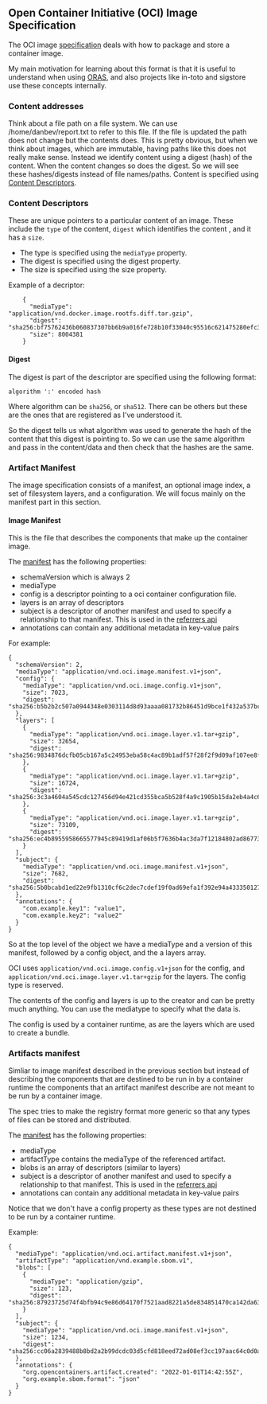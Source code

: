 ## Open Container Initiative (OCI) Image Specification
The OCI image [specification] deals with how to package and store a container
image. 

My main motivation for learning about this format is that it is useful to
understand when using [ORAS](./oras.md), and also projects like in-toto and
sigstore use these concepts internally.

### Content addresses
Think about a file path on a file system. We can use /home/danbev/report.txt
to refer to this file. If the file is updated the path does not change but the
contents does. This is pretty obvious, but when we think about images, which are
immutable, having paths like this does not really make sense. Instead we
identify content using a digest (hash) of the content. When the content changes
so does the digest. So we will see these hashes/digests instead of file
names/paths. Content is specified using
[Content Descriptors](#content-descriptors).

### Content Descriptors
These are unique pointers to a particular content of an image.
These include the `type` of the content, `digest` which identifies the content
, and it has a `size`.

* The type is specified using the `mediaType` property.
* The digest is specified using the digest property.
* The size is specified using the size property.

Example of a decriptor:
```
    {
      "mediaType": "application/vnd.docker.image.rootfs.diff.tar.gzip",
      "digest": "sha256:bf75762436b060837307bb6b9a016fe728b10f33040c95516c621475280efc32",
      "size": 8004381
    }
```

#### Digest
The digest is part of the descriptor are specified using the following format:
```
algorithm ':' encoded hash
```
Where algorithm can be `sha256`, or `sha512`. There can be others but these are
the ones that are registered as I've understood it.

So the digest tells us what algorithm was used to generate the hash of the
content that this digest is pointing to. So we can use the same algorithm and
pass in the content/data and then check that the hashes are the same.


### Artifact Manifest
The image specification consists of a manifest, an optional image index, a set
of filesystem layers, and a configuration. We will focus mainly on the
manifest part in this section.

#### Image Manifest
This is the file that describes the components that make up the container
image.

The [manifest](https://github.com/opencontainers/image-spec/blob/main/manifest.md)
has the following properties:
* schemaVersion which is always 2
* mediaType
* config is a descriptor pointing to a oci container configuration file.
* layers is an array of descriptors
* subject is a descriptor of another manifest and used to specify a relationship
to that manifest. This is used in the [referrers api](https://github.com/opencontainers/distribution-spec/blob/main/spec.md#listing-referrers)
* annotations can contain any additional metadata in key-value pairs

For example:
```console
{
  "schemaVersion": 2,
  "mediaType": "application/vnd.oci.image.manifest.v1+json",
  "config": {
    "mediaType": "application/vnd.oci.image.config.v1+json",
    "size": 7023,
    "digest": "sha256:b5b2b2c507a0944348e0303114d8d93aaaa081732b86451d9bce1f432a537bc7"
  },
  "layers": [
    {
      "mediaType": "application/vnd.oci.image.layer.v1.tar+gzip",
      "size": 32654,
      "digest": "sha256:9834876dcfb05cb167a5c24953eba58c4ac89b1adf57f28f2f9d09af107ee8f0"
    },
    {
      "mediaType": "application/vnd.oci.image.layer.v1.tar+gzip",
      "size": 16724,
      "digest": "sha256:3c3a4604a545cdc127456d94e421cd355bca5b528f4a9c1905b15da2eb4a4c6b"
    },
    {
      "mediaType": "application/vnd.oci.image.layer.v1.tar+gzip",
      "size": 73109,
      "digest": "sha256:ec4b8955958665577945c89419d1af06b5f7636b4ac3da7f12184802ad867736"
    }
  ],
  "subject": {
    "mediaType": "application/vnd.oci.image.manifest.v1+json",
    "size": 7682,
    "digest": "sha256:5b0bcabd1ed22e9fb1310cf6c2dec7cdef19f0ad69efa1f392e94a4333501270"
  },
  "annotations": {
    "com.example.key1": "value1",
    "com.example.key2": "value2"
  }
}
```

So at the top level of the object we have a mediaType and a version of this
manifest, followed by a config object, and the a layers array.

OCI uses `application/vnd.oci.image.config.v1+json` for the config, and
`application/vnd.oci.image.layer.v1.tar+gzip` for the layers.
The config type is reserved.

The contents of the config and layers is up to the creator and can be pretty
much anything. You can use the mediatype to specify what the data is.

The config is used by a container runtime, as are the layers which are used to
create a bundle.

### Artifacts manifest
Simliar to image manifest described in the previous section but instead of
describing the components that are destined to be run in by a container runtime
the components that an artifact manifest describe are not meant to be run by
a container image.

The spec tries to make the registry format more generic so that any types of
files can be stored and distributed.

The [manifest](https://github.com/opencontainers/image-spec/blob/main/artifact.md)
has the following properties:
* mediaType
* artifactType contains the mediaType of the referenced artifact.
* blobs is an array of descriptors (similar to layers)
* subject is a descriptor of another manifest and used to specify a relationship
to that manifest. This is used in the [referrers api](https://github.com/opencontainers/distribution-spec/blob/main/spec.md#listing-referrers)
* annotations can contain any additional metadata in key-value pairs

Notice that we don't have a config property as these types are not destined to
be run by a container runtime.

Example:
```
{
  "mediaType": "application/vnd.oci.artifact.manifest.v1+json",
  "artifactType": "application/vnd.example.sbom.v1",
  "blobs": [
    {
      "mediaType": "application/gzip",
      "size": 123,
      "digest": "sha256:87923725d74f4bfb94c9e86d64170f7521aad8221a5de834851470ca142da630"
    }
  ],
  "subject": {
    "mediaType": "application/vnd.oci.image.manifest.v1+json",
    "size": 1234,
    "digest": "sha256:cc06a2839488b8bd2a2b99dcdc03d5cfd818eed72ad08ef3cc197aac64c0d0a0"
  },
  "annotations": {
    "org.opencontainers.artifact.created": "2022-01-01T14:42:55Z",
    "org.example.sbom.format": "json"
  }
}
```

[specification]: https://github.com/opencontainers/image-spec/blob/main/spec.md
